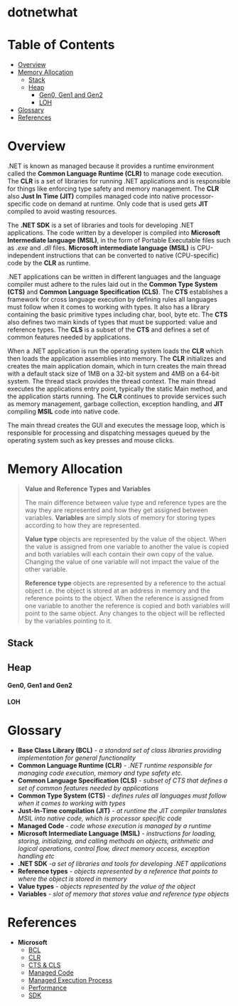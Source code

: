 # dotnetwhat

# Table of Contents
- [Overview](#overview)
- [Memory Allocation](#memory-allocation)
  - [Stack](#stack)
  - [Heap](#heap)
    - [Gen0, Gen1 and Gen2](#gen0-gen1-and-gen2)
    - [LOH](#loh)
- [Glossary](#glossary)
- [References](#references)

# Overview

.NET is known as managed because it provides a runtime environment called the **Common Language Runtime (CLR)** to manage code execution. The **CLR** is a set of libraries for running .NET applications and is responsible for things like enforcing type safety and memory management. The **CLR** also **Just In Time (JIT)** compiles managed code into native processor-specific code on demand at runtime. Only code that is used gets **JIT** compiled to avoid wasting resources.

The **.NET SDK** is a set of libraries and tools for developing .NET applications. The code written by a developer is compiled into **Microsoft Intermediate language (MSIL)**, in the form of Portable Executable files such as *.exe* and *.dll* files. **Microsoft intermediate language (MSIL)** is CPU-independent instructions that can be converted to native (CPU-specific) code by the **CLR** as runtime.

.NET applications can be written in different languages and the language compiler must adhere to the rules laid out in the **Common Type System (CTS)** and **Common Language Specification (CLS)**. The **CTS** establishes a framework for cross language execution by defining rules all languages must follow when it comes to working with types. It also has a library containing the basic primitive types including char, bool, byte etc. The **CTS** also defines two main kinds of types that must be supported: value and reference types. The **CLS** is a subset of the **CTS** and defines a set of common features needed by applications.

When a .NET application is run the operating system loads the **CLR** which then loads the application assemblies into memory. The **CLR** initializes and creates the main application domain, which in turn creates the main thread with a default stack size of 1MB on a 32-bit system and 4MB on a 64-bit system. The thread stack provides the thread context. The main thread executes the applications entry point, typically the static Main method, and the application starts running. The **CLR** continues to provide services such as memory management, garbage collection, exception handling, and **JIT** compiling **MSIL** code into native code.

The main thread creates the GUI and executes the message loop, which is responsible for processing and dispatching messages queued by the operating system such as key presses and mouse clicks.

# Memory Allocation

> **Value and Reference Types and Variables**
>
> The main difference between value type and reference types are the way they are represented and how they get assigned between variables. **Variables** are simply slots of memory for storing types according to how they are represented.
>
> **Value type** objects are represented by the value of the object. When the value is assigned from one variable to another the value is copied and both variables will each contain their own copy of the value. Changing the value of one variable will not impact the value of the other variable.
>
> **Reference type** objects are represented by a reference to the actual object i.e. the object is stored at an address in memory and the reference points to the object. When the reference is assigned from one variable to another the reference is copied and both variables will point to the same object. Any changes to the object will be reflected by the variables pointing to it.

## Stack

## Heap
#### Gen0, Gen1 and Gen2

#### LOH


# Glossary
* **Base Class Library  (BCL)** *- a standard set of class libraries providing implementation for general functionality*
* **Common Language Runtime (CLR)** *- .NET runtime responsible for managing code execution, memory and type safety etc.*
* **Common Language Specification (CLS)** *- subset of CTS that defines a set of common features needed by applications*
* **Common Type System (CTS)** *- defines rules all languages must follow when it comes to working with types*
* **Just-In-Time compilation (JIT)** *- at runtime the JIT compiler translates MSIL into native code, which is processor specific code*
* **Managed Code** *- code whose execution is managed by a runtime*
* **Microsoft Intermediate Language (MSIL)** *- instructions for loading, storing, initializing, and calling methods on objects, arithmetic and logical operations, control flow, direct memory access, exception handling etc*
* **.NET SDK** *-a set of libraries and tools for developing .NET applications*
* **Reference types** *- objects represented by a reference that points to where the object is stored in memory*
* **Value types** *- objects represented by the value of the object*
* **Variables** *- slot of memory that stores value and reference type objects*

# References
* **Microsoft**
  * [BCL](https://learn.microsoft.com/en-us/dotnet/standard/framework-libraries)
  * [CLR](https://learn.microsoft.com/en-us/dotnet/standard/clr)
  * [CTS & CLS](https://learn.microsoft.com/en-us/dotnet/standard/common-type-system)
  * [Managed Code](https://learn.microsoft.com/en-us/dotnet/standard/managed-code)
  * [Managed Execution Process](https://learn.microsoft.com/en-us/dotnet/standard/managed-execution-process)
  * [Performance](https://learn.microsoft.com/en-us/dotnet/csharp/advanced-topics/performance)
  * [SDK](https://learn.microsoft.com/en-us/dotnet/core/sdk)


